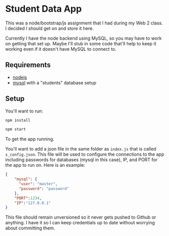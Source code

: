 # Student Data App #

This was a node/bootstrap/js assignment that I had during my Web 2 class. I decided I should get on and store it here.

Currently I have the node backend using MySQL, so you may have to work on getting that set up. Maybe I'll stub in some code that'll help to keep it working even if it doesn't have MySQL to connect to.


## Requirements
+ [nodejs](https://nodejs.org)
+ [mysql](https://www.mysql.com/) with a "students" database setup



## Setup
You'll want to run:
```sh
npm install
```
```sh
npm start
```

To get the app running.


You'll want to add a json file in the same folder as `index.js` that is called `s_config.json`. This file will be used to configure the connections to the app including passwords for databases (mysql in this case), IP, and PORT for the app to run on. Here is an example:

```json
{
    "mysql": {
      "user": "master",
      "password": "password"
    },
    "PORT":1234,
    "IP":"127.0.0.1"
}
```

This file should remain unversioned so it never gets pushed to Github or anything. I have it so I can keep credentials up to date without worrying about committing them.
